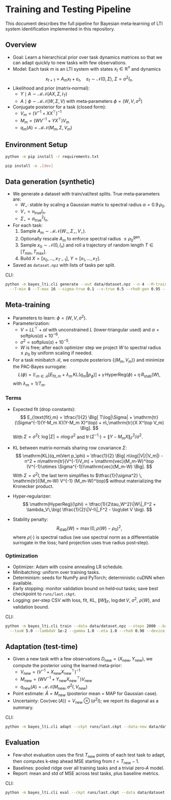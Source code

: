 # Training and Testing Pipeline

This document describes the full pipeline for Bayesian meta‑learning of LTI system identification implemented in this repository.

## Overview

- Goal: Learn a hierarchical prior over task dynamics matrices so that we can adapt quickly to new tasks with few observations.
- Model: Each task m is an LTI system with states $x_t \in \mathbb{R}^n$ and dynamics
  $$ x_{t+1} = A_m x_t + \varepsilon_t, \quad \varepsilon_t \sim \mathcal{N}(0, \Sigma), \; \Sigma = \sigma^2 I_n. $$
- Likelihood and prior (matrix‑normal):
  - $Y \mid A \sim \mathcal{MN}(A X, \Sigma, I_T)$
  - $A \mid \phi \sim \mathcal{MN}(W, \Sigma, V)$ with meta‑parameters $\phi=(W,V,\sigma^2)$
- Conjugate posterior for a task (closed form):
  - $V_m = (V^{-1} + X X^\top)^{-1}$
  - $M_m = (W V^{-1} + Y X^\top) V_m$
  - $q_m(A) = \mathcal{MN}(M_m, \Sigma, V_m)$


## Environment Setup

```bash
python -m pip install -r requirements.txt

pip install -e .[dev]
```

## Data generation (synthetic)

- We generate a dataset with train/val/test splits. True meta‑parameters are:
  - $W_\star$: stable by scaling a Gaussian matrix to spectral radius $\alpha = 0.9\,\rho_0$.
  - $V_\star = v_{\text{true}} I_n$.
  - $\Sigma_\star = \sigma_{\text{true}}^2 I_n$.
- For each task:
  1) Sample $A_m \sim \mathcal{MN}(W_\star, \Sigma_\star, V_\star)$.
  2) Optionally rescale $A_m$ to enforce spectral radius $\le \rho_0^{\text{gen}}$.
  3) Sample $x_0 \sim \mathcal{N}(0, I_n)$ and roll a trajectory of random length $T \in [T_{\min}, T_{\max}]$.
  4) Build $X=[x_0,\dots,x_{T-1}]$, $Y=[x_1,\dots,x_T]$.
- Saved as `dataset.npz` with lists of tasks per split.

CLI:
```bash
python -m bayes_lti.cli generate --out data/dataset.npz --n 4 --M-train 200 --M-val 40 --M-test 40 \
  --T-min 8 --T-max 16 --sigma-true 0.1 --v-true 0.5 --rho0-gen 0.95 --seed 123
```

## Meta‑training

- Parameters to learn: $\phi=(W,V,\sigma^2)$.
- Parameterization:
  - $V = L L^\top + \alpha I$ with unconstrained $L$ (lower‑triangular used) and $\alpha=\mathrm{softplus}(a)+10^{-6}$.
  - $\sigma^2 = \mathrm{softplus}(s) + 10^{-5}$.
  - $W$ is free; after each optimizer step we project $W$ to spectral radius $\le \rho_0$ by uniform scaling if needed.
- For a task minibatch $\mathcal{B}$, we compute posteriors $\{(M_m, V_m)\}$ and minimize the PAC‑Bayes surrogate:
  $$ L(\phi) = \mathbb{E}_{m\in\mathcal{B}}\big[ E_{\text{fit},m} + \lambda_m \, \mathrm{KL}(q_m\Vert p_\phi) \big] + \gamma\,\mathrm{HyperReg}(\phi) + \eta\,R_{\text{stab}}(W), $$
  with $\lambda_m = 1/T_m$.

### Terms

- Expected fit (drop constants):
  $$ E_{\text{fit},m} = \tfrac{1}{2} \Big[ T\log|\Sigma| + \mathrm{tr}(\Sigma^{-1}(Y-M_m X)(Y-M_m X)^\top) + n\,\mathrm{tr}(X X^\top V_m) \Big]. $$
  With $\Sigma=\sigma^2 I$: $\log|\Sigma|=n\log\sigma^2$ and $\operatorname{tr}(\Sigma^{-1}\cdot) = \|Y-M_m X\|_F^2/\sigma^2$.

- KL between matrix‑normals sharing row covariance $\Sigma$:
  $$ \mathrm{KL}(q_m\Vert p_\phi) = \tfrac{1}{2} \Big[ n\log(|V|/|V_m|) - n^2 + n\mathrm{tr}(V^{-1}V_m)
       + \mathrm{vec}(M_m-W)^\top (V^{-1}\otimes \Sigma^{-1})\mathrm{vec}(M_m-W) \Big]. $$
  With $\Sigma=\sigma^2 I$, the last term simplifies to $\tfrac{1}{\sigma^2} \, \mathrm{tr}((M_m-W) V^{-1} (M_m-W)^\top)$ without materializing the Kronecker product.

- Hyper‑regularizer:
  $$ \mathrm{HyperReg}(\phi) = \tfrac{1}{2\tau_W^2}\|W\|_F^2 + \lambda_V\,\big( \tfrac{1}{2}\|V-I\|_F^2 - \log\det V \big). $$

- Stability penalty:
  $$ R_{\text{stab}}(W) = \max(0, \rho(W) - \rho_0)^2, $$
  where $\rho(\cdot)$ is spectral radius (we use spectral norm as a differentiable surrogate in the loss; hard projection uses true radius post‑step).

### Optimization

- Optimizer: Adam with cosine annealing LR schedule.
- Minibatching: uniform over training tasks.
- Determinism: seeds for NumPy and PyTorch; deterministic cuDNN when available.
- Early stopping: monitor validation bound on held‑out tasks; save best checkpoint to `runs/last.ckpt`.
- Logging: per‑step CSV with loss, fit, KL, $\|W\|_F$, $\log\det V$, $\sigma^2$, $\rho(W)$, and validation bound.

CLI:
```bash
python -m bayes_lti.cli train --data data/dataset.npz --steps 2000 --batch 32 --lr 1e-3 \
  --tauW 5.0 --lambdaV 1e-2 --gamma 1.0 --eta 1.0 --rho0 0.98 --device cpu --seed 1
```

## Adaptation (test‑time)

- Given a new task with a few observations $D_{\text{new}}=(X_{\text{new}}, Y_{\text{new}})$, we compute the posterior using the learned meta‑prior:
  - $V_{\text{new}} = (V^{-1} + X_{\text{new}} X_{\text{new}}^\top)^{-1}$
  - $M_{\text{new}} = (W V^{-1} + Y_{\text{new}} X_{\text{new}}^\top) V_{\text{new}}$
  - $q_{\text{new}}(A) = \mathcal{MN}(M_{\text{new}}, \sigma^2 I, V_{\text{new}})$
- Point estimate: $\hat{A} = M_{\text{new}}$ (posterior mean = MAP for Gaussian case).
- Uncertainty: $\mathrm{Cov}(\operatorname{vec}(A)) = V_{\text{new}} \otimes (\sigma^2 I)$; we report its diagonal as a summary.

CLI:
```bash
python -m bayes_lti.cli adapt --ckpt runs/last.ckpt --data-new data/dataset.npz --task-index 0 --save outputs/new_task.json
```

## Evaluation

- Few‑shot evaluation uses the first $T_{\text{new}}$ points of each test task to adapt, then computes k‑step ahead MSE starting from $t=T_{\text{new}}-1$.
- Baselines: pooled ridge over all training tasks and a trivial zero‑$A$ model.
- Report: mean and std of MSE across test tasks, plus baseline metrics.

CLI:
```bash
python -m bayes_lti.cli eval --ckpt runs/last.ckpt --data data/dataset.npz --fewshot 5 --k-steps 5 --report outputs/report.json
```


